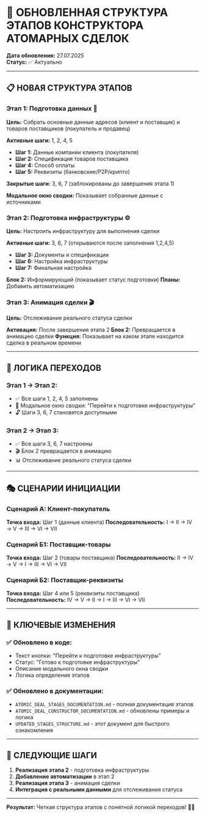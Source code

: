 # 🚀 ОБНОВЛЕННАЯ СТРУКТУРА ЭТАПОВ КОНСТРУКТОРА АТОМАРНЫХ СДЕЛОК

**Дата обновления:** 27.07.2025  
**Статус:** ✅ Актуально

---

## 📋 **НОВАЯ СТРУКТУРА ЭТАПОВ**

### **Этап 1: Подготовка данных** 🎯
**Цель:** Собрать основные данные адресов (клиент и поставщик) и товаров поставщиков (покупатель и продавец)

**Активные шаги:** 1, 2, 4, 5
- **Шаг 1:** Данные компании клиента (покупателя)
- **Шаг 2:** Спецификация товаров поставщика  
- **Шаг 4:** Способ оплаты
- **Шаг 5:** Реквизиты (банковские/P2P/крипто)

**Закрытые шаги:** 3, 6, 7 (заблокированы до завершения этапа 1)

**Модальное окно сводки:** Показывает собранные данные с источниками

### **Этап 2: Подготовка инфраструктуры** ⚙️
**Цель:** Настроить инфраструктуру для выполнения сделки

**Активные шаги:** 3, 6, 7 (открываются после заполнения 1,2,4,5)
- **Шаг 3:** Документы и спецификации
- **Шаг 6:** Настройка инфраструктуры
- **Шаг 7:** Финальная настройка

**Блок 2:** Информирующий (показывает статус подготовки)
**Планы:** Добавить автоматизацию

### **Этап 3: Анимация сделки** 🎬
**Цель:** Отслеживание реального статуса сделки

**Активация:** После завершения этапа 2
**Блок 2:** Превращается в анимацию сделки
**Функция:** Показывает на каком этапе находится сделка в реальном времени

---

## 🔄 **ЛОГИКА ПЕРЕХОДОВ**

### **Этап 1 → Этап 2:**
- ✅ Все шаги 1, 2, 4, 5 заполнены
- 🎯 Модальное окно сводки: "Перейти к подготовке инфраструктуры"
- 🔓 Шаги 3, 6, 7 становятся доступными

### **Этап 2 → Этап 3:**
- ✅ Все шаги 3, 6, 7 настроены
- 🎬 Блок 2 превращается в анимацию
- 📊 Отслеживание реального статуса сделки

---

## 🎭 **СЦЕНАРИИ ИНИЦИАЦИИ**

### **Сценарий А: Клиент-покупатель**
**Точка входа:** Шаг 1 (данные клиента)
**Последовательность:** I → II → IV → V → III → VI → VII

### **Сценарий Б1: Поставщик-товары**  
**Точка входа:** Шаг 2 (товары поставщика)
**Последовательность:** II → IV → V → I → III → VI → VII

### **Сценарий Б2: Поставщик-реквизиты**
**Точка входа:** Шаг 4 или 5 (реквизиты поставщика)
**Последовательность:** IV → V → II → I → III → VI → VII

---

## 🎯 **КЛЮЧЕВЫЕ ИЗМЕНЕНИЯ**

### ✅ **Обновлено в коде:**
- Текст кнопки: "Перейти к подготовке инфраструктуры"
- Статус: "Готово к подготовке инфраструктуры"
- Описание модального окна сводки
- Логика определения этапов

### ✅ **Обновлено в документации:**
- `ATOMIC_DEAL_STAGES_DOCUMENTATION.md` - полная документация этапов
- `ATOMIC_DEAL_CONSTRUCTOR_DOCUMENTATION.md` - обновлены примеры и логика
- `UPDATED_STAGES_STRUCTURE.md` - этот документ для быстрого ознакомления

---

## 🚀 **СЛЕДУЮЩИЕ ШАГИ**

1. **Реализация этапа 2** - подготовка инфраструктуры
2. **Добавление автоматизации** в этап 2
3. **Реализация этапа 3** - анимация сделки
4. **Интеграция с реальными данными** для отслеживания статуса

---

**Результат:** Четкая структура этапов с понятной логикой переходов! 🎯✨ 